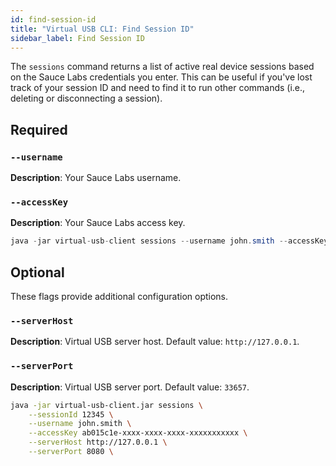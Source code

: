 ```yaml
---
id: find-session-id
title: "Virtual USB CLI: Find Session ID"
sidebar_label: Find Session ID
---
```


The `sessions` command returns a list of active real device sessions based on the Sauce Labs credentials you enter. This can be useful if you've lost track of your session ID and need to find it to run other commands (i.e., deleting or disconnecting a session).

## Required

### `--username`
__Description__: Your Sauce Labs username.

### `--accessKey`
__Description__: Your Sauce Labs access key.

```java title="Basic Example (required flags only)"
java -jar virtual-usb-client sessions --username john.smith --accessKey ab015c1e-xxxx-xxxx-xxxx-xxxxxxxxxxx
```

## Optional

These flags provide additional configuration options.

### `--serverHost`
__Description__: Virtual USB server host. Default value: `http://127.0.0.1`.

### `--serverPort`
__Description__: Virtual USB server port. Default value: `33657`.

```bash title="Full Example (includes some optional flags)"
java -jar virtual-usb-client.jar sessions \
    --sessionId 12345 \
    --username john.smith \
    --accessKey ab015c1e-xxxx-xxxx-xxxx-xxxxxxxxxxx \
    --serverHost http://127.0.0.1 \
    --serverPort 8080 \
```
